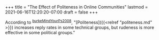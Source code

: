 +++
title = "The Effect of Politeness in Online Communities"
lastmod = 2021-06-16T12:20:20-07:00
draft = false
+++

According to <sup id="eb8517caa7ac9acfe7e9802c920f184a"><a href="#burkeMindYourPs2008" title="">burkeMindYourPs2008</a></sup>, "[Politeness]({{<relref "politeness.md" >}}) increases reply rates in some technical groups, but rudeness is more effective in some political groups."